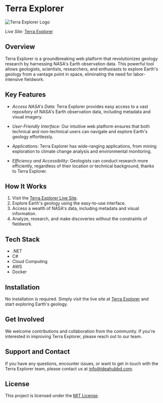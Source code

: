 
# Terra Explorer

![Terra Explorer Logo](https://terraexplorer.ideahubbd.com/images/favicon.png)

*Live Site:* [Terra Explorer](https://terraexplorer.ideahubbd.com/)

## Overview

Terra Explorer is a groundbreaking web platform that revolutionizes geology research by harnessing NASA's Earth observation data. This powerful tool allows geologists, scientists, researchers, and enthusiasts to explore Earth's geology from a vantage point in space, eliminating the need for labor-intensive fieldwork.

## Key Features

- *Access NASA's Data*: Terra Explorer provides easy access to a vast repository of NASA's Earth observation data, including metadata and visual imagery.

- *User-Friendly Interface*: Our intuitive web platform ensures that both technical and non-technical users can navigate and explore Earth's geology effortlessly.

- *Applications*: Terra Explorer has wide-ranging applications, from mining exploration to climate change analysis and environmental monitoring.

- *Efficiency and Accessibility*: Geologists can conduct research more efficiently, regardless of their location or technical background, thanks to Terra Explorer.

## How It Works

1. Visit the [Terra Explorer Live Site](https://terraexplorer.ideahubbd.com/).
2. Explore Earth's geology using the easy-to-use interface.
3. Access a wealth of NASA's data, including metadata and visual information.
4. Analyze, research, and make discoveries without the constraints of fieldwork.

## Tech Stack

- .NET
- C#
- Cloud Computing
- AWS
- Docker

## Installation

No installation is required. Simply visit the live site at [Terra Explorer](https://terraexplorer.ideahubbd.com/) and start exploring Earth's geology.

## Get Involved

We welcome contributions and collaboration from the community. If you're interested in improving Terra Explorer, please reach out to our team.

## Support and Contact

If you have any questions, encounter issues, or want to get in touch with the Terra Explorer team, please contact us at [info@ideahubbd.com](mailto:info@ideahubbd.com).

## License

This project is licensed under the [MIT License](LICENSE).


